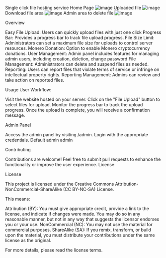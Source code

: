 Single click file hosting service
Home Page
![image](https://github.com/Hansat04/Single-Click-File-Hosting-Script/assets/166753727/8c95aec4-43a2-4e06-8662-be48025b1cfa)
Uploaded file
![image](https://github.com/Hansat04/Single-Click-File-Hosting-Script/assets/166753727/b7fbfaef-c444-4c10-8268-bc5d2950a743)
Download file area
![image](https://github.com/Hansat04/Single-Click-File-Hosting-Script/assets/166753727/fbd424ff-a554-4397-9253-bdfdd9cfbebd)
Admin area to delete file
![image](https://github.com/Hansat04/Single-Click-File-Hosting-Script/assets/166753727/23e09760-563f-4107-a8ba-603ba74931a9)


Overview


Easy File Upload: Users can quickly upload files with just one click
Progress Bar: Provides a progress bar to track file upload progress.
File Size Limit: Administrators can set a maximum file size for uploads to control server resources.
Monero Donation: Option to enable Monero cryptocurrency donations.
User Management: Admin panel includes features for managing admin users, including creation, deletion, change password
File Management: Administrators can delete and suspend files as needed.
Reporting: Users can report files that violate terms of service or infringe on intellectual property rights.
Reporting Management: Admins can review and take action on reported files.


Usage
User Workflow:

Visit the website hosted on your server.
Click on the "File Upload" button to select files for upload.
Monitor the progress bar to track the upload progress.
Once the upload is complete, you will receive a confirmation message.

Admin Panel

Access the admin panel by visiting /admin.
Login with the appropriate credentials.
Default admin admin
   

Contributing

Contributions are welcome! Feel free to submit pull requests to enhance the functionality or improve the user experience.
License

License

This project is licensed under the Creative Commons Attribution-NonCommercial-ShareAlike (CC BY-NC-SA) License.

This means:

Attribution (BY): You must give appropriate credit, provide a link to the license, and indicate if changes were made. You may do so in any reasonable manner, but not in any way that suggests the licensor endorses you or your use.
NonCommercial (NC): You may not use the material for commercial purposes.
ShareAlike (SA): If you remix, transform, or build upon the material, you must distribute your contributions under the same license as the original.

For more details, please read the license terms.

